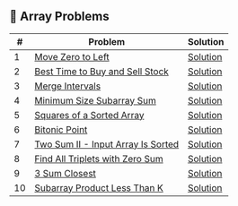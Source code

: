 ## 📘 Array Problems

| #  | Problem                                                                                                           | Solution                                                                                                                            |
|----|-------------------------------------------------------------------------------------------------------------------|-------------------------------------------------------------------------------------------------------------------------------------|
| 1  | [Move Zero to Left](https://www.geeksforgeeks.org/move-all-zeros-to-front-of-array/)                              | [Solution](https://github.com/piyush7199/javarena-dsa-design/blob/main/src/main/java/org/example/coding/arrays/MoveZeroToLeft.java) |
| 2  | [Best Time to Buy and Sell Stock](https://leetcode.com/problems/best-time-to-buy-and-sell-stock/description/)     | [Solution](https://github.com/piyush7199/javarena-dsa-design/blob/main/src/main/java/org/example/coding/arrays/StockBuySell.java)   |
| 3  | [Merge Intervals](https://leetcode.com/problems/merge-intervals/description/)                                     | [Solution](https://github.com/piyush7199/javarena-dsa-design/blob/main/src/main/java/org/example/coding/arrays/SortedArray.java)    |
| 4  | [Minimum Size Subarray Sum](https://leetcode.com/problems/minimum-size-subarray-sum/description/)                 | [Solution](https://github.com/piyush7199/javarena-dsa-design/blob/main/src/main/java/org/example/coding/arrays/SubArrays.java)      |
| 5  | [Squares of a Sorted Array](https://leetcode.com/problems/squares-of-a-sorted-array/description/)                 | [Solution](https://github.com/piyush7199/javarena-dsa-design/blob/main/src/main/java/org/example/coding/arrays/SortedArray.java)    |
| 6  | [Bitonic Point](https://www.geeksforgeeks.org/problems/maximum-value-in-a-bitonic-array3001/1)                    | [Solution](https://github.com/piyush7199/javarena-dsa-design/blob/main/src/main/java/org/example/coding/arrays/SortedArray.java)    |
| 7  | [Two Sum II - Input Array Is Sorted](https://leetcode.com/problems/two-sum-ii-input-array-is-sorted/description/) | [Solution](https://github.com/piyush7199/javarena-dsa-design/blob/main/src/main/java/org/example/coding/arrays/SortedArray.java)    |
| 8  | [Find All Triplets with Zero Sum](https://www.geeksforgeeks.org/problems/find-all-triplets-with-zero-sum/1)       | [Solution](https://github.com/piyush7199/javarena-dsa-design/blob/main/src/main/java/org/example/coding/arrays/SortedArray.java)    |
| 9  | [3 Sum Closest](https://www.geeksforgeeks.org/problems/3-sum-closest/1)                                           | [Solution](https://github.com/piyush7199/javarena-dsa-design/blob/main/src/main/java/org/example/coding/arrays/SortedArray.java)    |
| 10 | [Subarray Product Less Than K](https://leetcode.com/problems/subarray-product-less-than-k/description/)           | [Solution](https://github.com/piyush7199/javarena-dsa-design/blob/main/src/main/java/org/example/coding/arrays/SubArrays.java)      |